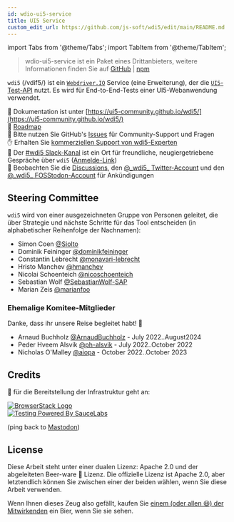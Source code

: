 ```yaml
---
id: wdio-ui5-service
title: UI5 Service
custom_edit_url: https://github.com/js-soft/wdi5/edit/main/README.md
---
```


import Tabs from '@theme/Tabs';
import TabItem from '@theme/TabItem';

> wdio-ui5-service ist ein Paket eines Drittanbieters, weitere Informationen finden Sie auf [GitHub](https://github.com/js-soft/wdi5) | [npm](https://www.npmjs.com/package/wdio-ui5-service)

`wdi5` (/vdif5/) ist ein [`Webdriver.IO`](https://webdriver.io) Service (eine Erweiterung), der die [`UI5`-Test-API](https://ui5.sap.com/#/api/sap.ui.test) nutzt.
Es wird für End-to-End-Tests einer UI5-Webanwendung verwendet.

:notebook: Dokumentation ist unter [https://ui5-community.github.io/wdi5/](https://ui5-community.github.io/wdi5/)  
:bicyclist: [Roadmap](https://github.com/orgs/ui5-community/projects/2/views/1)  
:raising_hand: Bitte nutzen Sie GitHub's [Issues](https://github.com/ui5-community/wdi5/issues) für Community-Support und Fragen  
:raised_hand: Erhalten Sie [kommerziellen Support von wdi5-Experten](https://github.com/ui5-community/wdi5/blob/main/SUPPORT.md#commercial-support)      
:speech_balloon: Der [#wdi5 Slack-Kanal](https://openui5.slack.com/) ist ein Ort für freundliche, neugiergetriebene Gespräche über `wdi5` ([Anmelde-Link](https://ui5-slack-invite.cfapps.eu10.hana.ondemand.com/))  
:mega: Beobachten Sie die [Discussions](https://github.com/ui5-community/wdi5/discussions), den [@\_wdi5\_ Twitter-Account](https://twitter.com/_wdi5_) und den [@\_wdi5\_ FOSStodon-Account](https://fosstodon.org/@_wdi5_) für Ankündigungen  

## Steering Committee

`wdi5` wird von einer ausgezeichneten Gruppe von Personen geleitet, die über Strategie und nächste Schritte für das Tool entscheiden (in alphabetischer Reihenfolge der Nachnamen):

- Simon Coen [@Siolto](https://github.com/Siolto)
- Dominik Feininger [@dominikfeininger](https://github.com/dominikfeininger)
- Constantin Lebrecht [@monavari-lebrecht](https://github.com/monavari-lebrecht)
- Hristo Manchev [@hmanchev](https://github.com/hmanchev)
- Nicolai Schoenteich [@nicoschoenteich](https://github.com/nicoschoenteich)
- Sebastian Wolf [@SebastianWolf-SAP](https://github.com/SebastianWolf-SAP)
- Marian Zeis [@marianfoo](https://github.com/marianfoo)

### Ehemalige Komitee-Mitglieder

Danke, dass ihr unsere Reise begleitet habt! 🏅

- Arnaud Buchholz [@ArnaudBuchholz](https://github.com/ArnaudBuchholz) - July 2022..August2024
- Peder Hveem Alsvik [@ph-alsvik](https://github.com/ph-alsvik) - July 2022..October 2022
- Nicholas O'Malley [@aiopa](https://github.com/aiopa) - October 2022..October 2023

## Credits

:raised_hands: für die Bereitstellung der Infrastruktur geht an:

[![BrowserStack Logo](https://d98b8t1nnulk5.cloudfront.net/production/images/layout/logo-header.png?1469004780)](https://browserstack.com)   
[![Testing Powered By SauceLabs](https://opensource.saucelabs.com/images/opensauce/powered-by-saucelabs-badge-white.png?sanitize=true "Testing Powered By SauceLabs")](https://saucelabs.com)

(ping back to <a rel="me" href="https://fosstodon.org/@_wdi5_">Mastodon</a>)

## License

Diese Arbeit steht unter einer dualen Lizenz: Apache 2.0 und der abgeleiteten Beer-ware 🍺 Lizenz. Die offizielle Lizenz ist Apache 2.0, aber letztendlich können Sie zwischen einer der beiden wählen, wenn Sie diese Arbeit verwenden.

Wenn Ihnen dieses Zeug also gefällt, kaufen Sie [einem (oder allen 😆) der Mitwirkenden](https://github.com/ui5-community/wdi5/graphs/contributors) ein Bier, wenn Sie sie sehen.